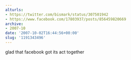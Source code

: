 ```yaml
---
alturls:
- https://twitter.com/bismark/status/307501942
- https://www.facebook.com/17803937/posts/856459820669
archive:
- 2007-10
date: '2007-10-02T16:44:56+00:00'
slug: '1191343496'
---
```


glad that facebook got its act together

